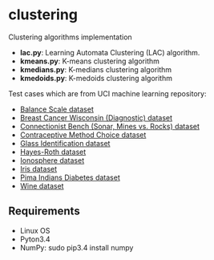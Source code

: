 # clustering 
Clustering algorithms implementation
* **lac.py**: Learning Automata Clustering (LAC) algorithm.
* **kmeans.py**: K-means clustering algorithm
* **kmedians.py**: K-medians clustering algorithm
* **kmedoids.py**: K-medoids clustering algorithm

<p>Test cases which are from UCI machine learning repository:</p>
<ul>
  <li><a href="https://archive.ics.uci.edu/ml/datasets/Balance+Scale">Balance Scale dataset</a></li>
  <li><a href="https://archive.ics.uci.edu/ml/datasets/Breast+Cancer+Wisconsin+(Diagnostic)">Breast Cancer Wisconsin (Diagnostic) dataset</a></li>
  <li><a href="https://archive.ics.uci.edu/ml/datasets/Connectionist+Bench+(Sonar,+Mines+vs.+Rocks)">
Connectionist Bench (Sonar, Mines vs. Rocks) dataset</a></li>
  <li><a href="https://archive.ics.uci.edu/ml/datasets/Contraceptive+Method+Choice">Contraceptive Method Choice dataset</a></li>
  <li><a href="https://archive.ics.uci.edu/ml/datasets/Glass+Identification">Glass Identification dataset</a></li>
  <li><a href="https://archive.ics.uci.edu/ml/datasets/Hayes-Roth">Hayes-Roth dataset</a></li>
  <li><a href="https://archive.ics.uci.edu/ml/datasets/Ionosphere">Ionosphere dataset</a></li>
  <li><a href="http://archive.ics.uci.edu/ml/datasets/Iris">Iris dataset</a></li>
  <li><a href="https://archive.ics.uci.edu/ml/datasets/Pima+Indians+Diabetes">Pima Indians Diabetes dataset</a></li>
  <li><a href="https://archive.ics.uci.edu/ml/datasets/Wine">Wine dataset</a></li>
</ul>

## Requirements
 * Linux OS
 * Pyton3.4
 * NumPy: sudo pip3.4 install numpy
